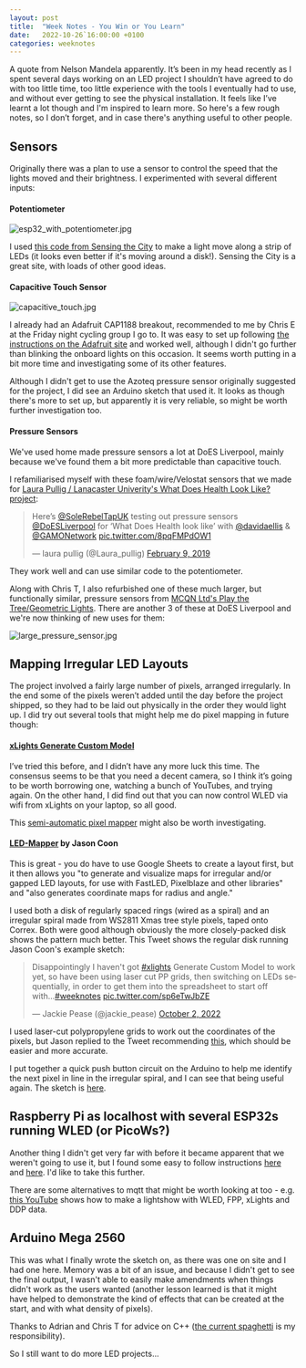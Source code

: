 ```yaml
---
layout: post
title:  "Week Notes - You Win or You Learn"
date:   2022-10-26`16:00:00 +0100
categories: weeknotes
---
```


A quote from Nelson Mandela apparently. It’s been in my head recently as I spent several days working on an LED project I shouldn’t have agreed to do with too little time, too little experience with the tools I eventually had to use, and without ever getting to see the physical installation. It feels like I’ve learnt a lot though and I'm inspired to learn more. So here's a few rough notes, so I don’t forget, and in case there's anything useful to other people.

## Sensors

Originally there was a plan to use a sensor to control the speed that the lights moved and their brightness.  I experimented with several different inputs:

#### Potentiometer

![esp32_with_potentiometer.jpg](https://jackiepease.github.io/assets/weeknotes_20221026/esp32_with_potentiometer.jpg)

I used [this code from Sensing the City](https://www.sensingthecity.com/controlling-an-addressable-led-strip-with-any-sensor/) to make a light move along a strip of LEDs (it looks even better if it's moving around a disk!). Sensing the City is a great site, with loads of other good ideas.

#### Capacitive Touch Sensor

![capacitive_touch.jpg](https://jackiepease.github.io/assets/weeknotes_20221026/capacitive_touch.jpg)

I already had an Adafruit CAP1188 breakout, recommended to me by Chris E at the Friday night cycling group I go to. It was easy to set up following [the instructions on the Adafruit site](https://learn.adafruit.com/adafruit-cap1188-breakout) and worked well, although I didn't go further than blinking the onboard lights on this occasion. It seems worth putting in a bit more time and investigating some of its other features.

Although I didn't get to use the Azoteq pressure sensor originally suggested for the project, I did see an Arduino sketch that used it. It looks as though there's more to set up, but apparently it is very reliable, so might be worth further investigation too.

#### Pressure Sensors

We've used home made pressure sensors a lot at DoES Liverpool, mainly because we've found them a bit more predictable than capacitive touch. 

I refamiliarised myself with these foam/wire/Velostat sensors that we made for [Laura Pullig / Lanacaster Univerity's What Does Health Look Like? project](https://getamoveon.ac.uk/events/what-does-health-look-like):

<blockquote class="twitter-tweet"><p lang="en" dir="ltr">Here’s <a href="https://twitter.com/SoleRebelTapUK?ref_src=twsrc%5Etfw">@SoleRebelTapUK</a> testing out pressure sensors <a href="https://twitter.com/DoESLiverpool?ref_src=twsrc%5Etfw">@DoESLiverpool</a> for ‘What Does Health look like’ with <a href="https://twitter.com/davidaellis?ref_src=twsrc%5Etfw">@davidaellis</a> &amp; <a href="https://twitter.com/GAMONetwork?ref_src=twsrc%5Etfw">@GAMONetwork</a> <a href="https://t.co/8pqFMPdOW1">pic.twitter.com/8pqFMPdOW1</a></p>&mdash; laura pullig (@Laura_pullig) <a href="https://twitter.com/Laura_pullig/status/1094233839629680640?ref_src=twsrc%5Etfw">February 9, 2019</a></blockquote> <script async src="https://platform.twitter.com/widgets.js" charset="utf-8"></script> 

They work well and can use similar code to the potentiometer.

Along with Chris T, I also refurbished one of these much larger, but functionally similar, pressure sensors from [MCQN Ltd's Play the Tree/Geometric Lights](https://mcqn.com/ibal191/). There are another 3 of these at DoES Liverpool and we're now thinking of new uses for them:

![large_pressure_sensor.jpg](https://jackiepease.github.io/assets/weeknotes_20221026/large_pressure_sensor.jpg)
 
## Mapping Irregular LED Layouts
The project involved a fairly large number of pixels, arranged irregularly. In the end some of the pixels weren’t added until the day before the project shipped, so they had to be laid out physically in the order they would light up. I did try out several tools that might help me do pixel mapping in future though:

#### [xLights Generate Custom Model](https://manual.xlights.org/xlights/chapters/chapter-five-menus/tools/generate-custom-model)
I’ve tried this before, and I didn’t have any more luck this time. The consensus seems to be that you need a decent camera, so I think it’s going to be worth borrowing one, watching a bunch of YouTubes, and trying again. On the other hand, I did find out that you can now control WLED via wifi from xLights on your laptop, so all good.

This [semi-automatic pixel mapper](https://github.com/aaknitt/pixel_mapper) might also be worth investigating.

#### [LED-Mapper](jasoncoon.github.io/led-mapper) by Jason Coon

This is great - you do have to use Google Sheets to create a layout first, but it then allows you "to generate and visualize maps for irregular and/or gapped LED layouts, for use with FastLED, Pixelblaze and other libraries" and "also generates coordinate maps for radius and angle."

I used both a disk of regularly spaced rings (wired as a spiral) and an irregular spiral made from WS2811 Xmas tree style pixels, taped onto Correx. Both were good although obviously the more closely-packed disk shows the pattern much better. This Tweet shows the regular disk running Jason Coon's example sketch:

<blockquote class="twitter-tweet"><p lang="en" dir="ltr">Disappointingly I haven&#39;t got <a href="https://twitter.com/hashtag/xlights?src=hash&amp;ref_src=twsrc%5Etfw">#xlights</a> Generate Custom Model to work yet, so have been using laser cut PP grids, then switching on LEDs sequentially, in order to get them into the spreadsheet to start off with...<a href="https://twitter.com/hashtag/weeknotes?src=hash&amp;ref_src=twsrc%5Etfw">#weeknotes</a> <a href="https://t.co/sp6eTwJbZE">pic.twitter.com/sp6eTwJbZE</a></p>&mdash; Jackie Pease (@jackie_pease) <a href="https://twitter.com/jackie_pease/status/1576696560481509376?ref_src=twsrc%5Etfw">October 2, 2022</a></blockquote> <script async src="https://platform.twitter.com/widgets.js" charset="utf-8"></script> 

I used laser-cut polypropylene grids to work out the coordinates of the pixels, but Jason replied to the Tweet recommending [this](http://app.bhencke.com/pixelmap.html), which should be easier and more accurate.

I put together a quick push button circuit on the Arduino to help me identify the next pixel in line in the irregular spiral, and I can see that being useful again. The sketch is [here](https://github.com/JackiePease/LEDTests/tree/main/Button_LED).

## Raspberry Pi as localhost with several ESP32s running WLED (or PicoWs?)

Another thing I didn't get very far with before it became apparent that we weren't going to use it, but I found some easy to follow instructions [here](https://pimylifeup.com/raspberry-pi-mosquitto-mqtt-server/) and [here](https://learn.sparkfun.com/tutorials/setting-up-a-raspberry-pi-3-as-an-access-point/introduction). I'd like to take this further.

There are some alternatives to mqtt that might be worth looking at too - e.g. [this YouTube](https://www.youtube.com/watch?v=LkGCo9Gi8mk) shows how to make a lightshow with WLED, FPP, xLights and DDP data.

## Arduino Mega 2560

This was what I finally wrote the sketch on, as there was one on site and I had one here. Memory was a bit of an issue,  and because I didn't get to see the final output, I wasn't able to easily make amendments when things didn't work as the users wanted (another lesson learned is that it might have helped to demonstrate the kind of effects that can be created at the start, and with what density of pixels).

Thanks to Adrian and Chris T for advice on C++ ([the current spaghetti](https://github.com/JackiePease/LEDTests/tree/main/October_LED_Project) is my responsibility). 

So I still want to do more LED projects...
